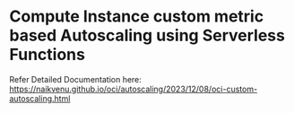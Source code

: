 # Compute Instance custom metric based Autoscaling using Serverless Functions

Refer Detailed Documentation here:
https://naikvenu.github.io/oci/autoscaling/2023/12/08/oci-custom-autoscaling.html

